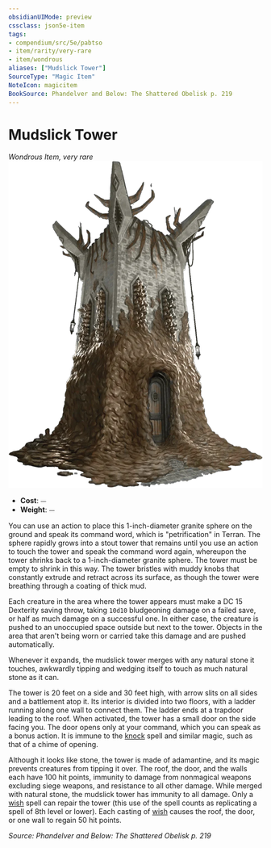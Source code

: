 ```yaml
---
obsidianUIMode: preview
cssclass: json5e-item
tags:
- compendium/src/5e/pabtso
- item/rarity/very-rare
- item/wondrous
aliases: ["Mudslick Tower"]
SourceType: "Magic Item"
NoteIcon: magicitem
BookSource: Phandelver and Below: The Shattered Obelisk p. 219
---
```

# Mudslick Tower
*Wondrous Item, very rare*  
![](https://raw.githubusercontent.com/5etools-mirror-2/5etools-img/main/items/PaBTSO/Mudslick%20Tower.webp#right)  

- **Cost**: ⏤
- **Weight**: ⏤

You can use an action to place this 1-inch-diameter granite sphere on the ground and speak its command word, which is "petrification" in Terran. The sphere rapidly grows into a stout tower that remains until you use an action to touch the tower and speak the command word again, whereupon the tower shrinks back to a 1-inch-diameter granite sphere. The tower must be empty to shrink in this way. The tower bristles with muddy knobs that constantly extrude and retract across its surface, as though the tower were breathing through a coating of thick mud.

Each creature in the area where the tower appears must make a DC 15 Dexterity saving throw, taking `10d10` bludgeoning damage on a failed save, or half as much damage on a successful one. In either case, the creature is pushed to an unoccupied space outside but next to the tower. Objects in the area that aren't being worn or carried take this damage and are pushed automatically.

Whenever it expands, the mudslick tower merges with any natural stone it touches, awkwardly tipping and wedging itself to touch as much natural stone as it can.

The tower is 20 feet on a side and 30 feet high, with arrow slits on all sides and a battlement atop it. Its interior is divided into two floors, with a ladder running along one wall to connect them. The ladder ends at a trapdoor leading to the roof. When activated, the tower has a small door on the side facing you. The door opens only at your command, which you can speak as a bonus action. It is immune to the [knock](/2-Mechanics/CLI/spells/knock.md) spell and similar magic, such as that of a chime of opening.

Although it looks like stone, the tower is made of adamantine, and its magic prevents creatures from tipping it over. The roof, the door, and the walls each have 100 hit points, immunity to damage from nonmagical weapons excluding siege weapons, and resistance to all other damage. While merged with natural stone, the mudslick tower has immunity to all damage. Only a [wish](/2-Mechanics/CLI/spells/wish.md) spell can repair the tower (this use of the spell counts as replicating a spell of 8th level or lower). Each casting of [wish](/2-Mechanics/CLI/spells/wish.md) causes the roof, the door, or one wall to regain 50 hit points.

*Source: Phandelver and Below: The Shattered Obelisk p. 219*